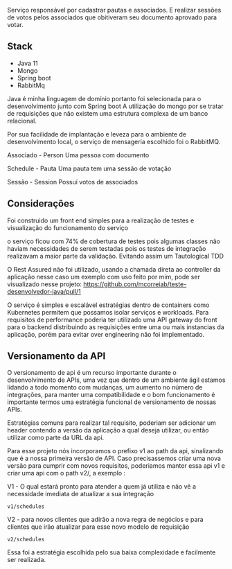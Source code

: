 Serviço responsável por cadastrar pautas e associados. E realizar sessões de votos pelos associados que obitiveram seu documento aprovado para votar.

## Stack

* Java 11
* Mongo
* Spring boot
* RabbitMq

Java é minha linguagem de domínio portanto foi selecionada para o desenvolvimento junto com Spring boot
A utilização do mongo por se tratar de requisições que não existem uma estrutura complexa
de um banco relacional.

Por sua facilidade de implantação e leveza para o ambiente de desenvolvimento local, o serviço
de mensageria escolhido foi o RabbitMQ.

Associado - Person
Uma pessoa com documento

Schedule - Pauta
Uma pauta tem uma sessão de votação

Sessão - Session
Possuí votos de associados

## Considerações

Foi construido um front end simples para a realização de testes e visualização do funcionamento do serviço

o serviço ficou com 74% de cobertura de testes pois algumas classes não haviam necessidades de serem testadas
pois os testes de integração realizavam a maior parte da validação. Evitando assim um Tautological TDD

O Rest Assured não foi utilizado, usando a chamada direta ao controller da aplicação nesse caso
um exemplo com uso feito por mim, pode ser visualizado nesse projeto:
https://github.com/mcorreiab/teste-desenvolvedor-java/pull/1

O serviço é simples e escalável estratégias dentro de containers como Kubernetes permitem que possamos isolar serviços e workloads.
Para requisitos de performance poderia ter utilizado uma API gateway do front para o backend distribuindo as requisições entre uma ou mais instancias 
da aplicação, porém para evitar over engineering não foi implementado.



## Versionamento da API

O versionamento de api é um recurso importante durante o desenvolvimento de APIs, uma vez que dentro de um ambiente ágil estamos lidando a todo 
momento com mudanças, um aumento no número de integrações, para manter uma compatibilidade e o bom funcionamento é importante termos uma estratégia 
funcional de versionamento de nossas APIs.

Estratégias comuns para realizar tal requisito, poderiam ser adicionar um header contendo a versão da aplicação a qual deseja utilizar, ou então
utilizar como parte da URL da api.

Para esse projeto nós incorporamos o prefixo v1 ao path da api, sinalizando que é a nossa primeira versão de API. Caso precisassemos criar uma nova versão
para cumprir com novos requisitos, poderiamos manter essa api v1 e criar uma api com o path v2/, a exemplo :

V1 - O qual estará pronto para atender a quem já utiliza e não vê a necessidade imediata de atualizar a sua integração
```
v1/schedules
```


V2 - para novos clientes que adirão a nova regra de negócios e para clientes que irão atualizar para esse novo modelo de requisição

```
v2/schedules
```

Essa foi a estratégia escolhida pelo sua baixa complexidade e facilmente ser realizada.


